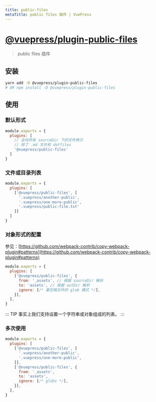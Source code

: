 ```yaml
---
title: public-files
metaTitle: public files 插件 | VuePress
---
```


# [@vuepress/plugin-public-files](https://github.com/vuejs/vuepress/tree/master/packages/@vuepress/plugin-public-files)

> public files 插件

## 安装

```bash
yarn add -D @vuepress/plugin-public-files
# OR npm install -D @vuepress/plugin-public-files
```

## 使用

### 默认形式

``` js
module.exports = {
  plugins: [
    // 会将所有 sourceDir 下的文件拷贝
    // 除了 .md 文件和 dotfiles
    '@vuepress/public-files'
  ] 
}
```

### 文件或目录列表

``` js
module.exports = {
  plugins: [
    ['@vuepress/public-files', [
      '.vuepress/another-public',
      '.vuepress/one-more-public',
      '.vuepress/public-file.txt'
    ]]
  ]
}
```

### 对象形式的配置

参见：[https://github.com/webpack-contrib/copy-webpack-plugin#patterns](https://github.com/webpack-contrib/copy-webpack-plugin#patterns)

``` js
module.exports = {
  plugins: [
    ['@vuepress/public-files', {
      from: '_assets', // 根据 sourceDir 解析
      to: 'assets', // 根据 outDir 解析
      ignore: [/* 要忽略文件的 glob 模式 */],
    }],
  ],
}
```

::: TIP
事实上我们支持设置一个字符串或对象组成的列表。
:::

### 多次使用

``` js
module.exports = {
  plugins: [
    ['@vuepress/public-files', [
      '.vuepress/another-public',
      '.vuepress/one-more-public',
    ]],
    ['@vuepress/public-files', {
      from: '_assets',
      to: 'assets',
      ignore: [/* globs */],
    }],
  ],
}
```
